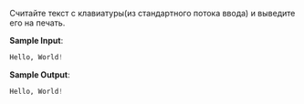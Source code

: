 Считайте текст с клавиатуры(из стандартного потока ввода) и выведите его на печать.

**Sample Input**:

```python
Hello, World!
```


**Sample Output**:

```python
Hello, World!
```

